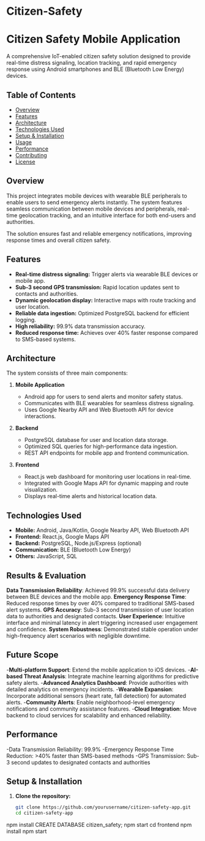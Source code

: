# Citizen-Safety
# Citizen Safety Mobile Application

A comprehensive IoT-enabled citizen safety solution designed to provide real-time distress signaling, location tracking, and rapid emergency response using Android smartphones and BLE (Bluetooth Low Energy) devices.

## Table of Contents
- [Overview](#overview)
- [Features](#features)
- [Architecture](#architecture)
- [Technologies Used](#technologies-used)
- [Setup & Installation](#setup--installation)
- [Usage](#usage)
- [Performance](#performance)
- [Contributing](#contributing)
- [License](#license)

## Overview
This project integrates mobile devices with wearable BLE peripherals to enable users to send emergency alerts instantly. The system features seamless communication between mobile devices and peripherals, real-time geolocation tracking, and an intuitive interface for both end-users and authorities.  

The solution ensures fast and reliable emergency notifications, improving response times and overall citizen safety.

## Features
- **Real-time distress signaling:** Trigger alerts via wearable BLE devices or mobile app.
- **Sub-3 second GPS transmission:** Rapid location updates sent to contacts and authorities.
- **Dynamic geolocation display:** Interactive maps with route tracking and user location.
- **Reliable data ingestion:** Optimized PostgreSQL backend for efficient logging.
- **High reliability:** 99.9% data transmission accuracy.
- **Reduced response time:** Achieves over 40% faster response compared to SMS-based systems.

## Architecture
The system consists of three main components:

1. **Mobile Application**
   - Android app for users to send alerts and monitor safety status.
   - Communicates with BLE wearables for seamless distress signaling.
   - Uses Google Nearby API and Web Bluetooth API for device interactions.

2. **Backend**
   - PostgreSQL database for user and location data storage.
   - Optimized SQL queries for high-performance data ingestion.
   - REST API endpoints for mobile app and frontend communication.

3. **Frontend**
   - React.js web dashboard for monitoring user locations in real-time.
   - Integrated with Google Maps API for dynamic mapping and route visualization.
   - Displays real-time alerts and historical location data.

## Technologies Used
- **Mobile:** Android, Java/Kotlin, Google Nearby API, Web Bluetooth API
- **Frontend:** React.js, Google Maps API
- **Backend:** PostgreSQL, Node.js/Express (optional)
- **Communication:** BLE (Bluetooth Low Energy)
- **Others:** JavaScript, SQL
  
## Results & Evaluation
**Data Transmission Reliability**: Achieved 99.9% successful data delivery between BLE devices and the mobile app. **Emergency Response Time**: Reduced response times by over 40% compared to traditional SMS-based alert systems. **GPS Accuracy**: Sub-3 second transmission of user location data to authorities and designated contacts.
**User Experience**: Intuitive interface and minimal latency in alert triggering increased user engagement and confidence. **System Robustness**: Demonstrated stable operation under high-frequency alert scenarios with negligible downtime.

## Future Scope

-**Multi-platform Support**: Extend the mobile application to iOS devices.
-**AI-based Threat Analysis**: Integrate machine learning algorithms for predictive safety alerts.
-**Advanced Analytics Dashboard**: Provide authorities with detailed analytics on emergency incidents.
-**Wearable Expansion**: Incorporate additional sensors (heart rate, fall detection) for automated alerts.
-**Community Alerts**: Enable neighborhood-level emergency notifications and community assistance features.
-**Cloud Integration**: Move backend to cloud services for scalability and enhanced reliability.

## Performance
-Data Transmission Reliability: 99.9%
-Emergency Response Time Reduction: >40% faster than SMS-based methods
-GPS Transmission: Sub-3 second updates to designated contacts and authorities

## Setup & Installation
1. **Clone the repository:**
   ```bash
   git clone https://github.com/yourusername/citizen-safety-app.git
   cd citizen-safety-app
npm install
CREATE DATABASE citizen_safety;
npm start
cd frontend
npm install
npm start




